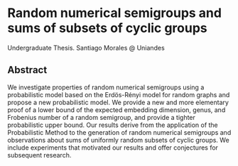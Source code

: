 # Random numerical semigroups and sums of subsets of cyclic groups

Undergraduate Thesis. Santiago Morales @ Uniandes

## Abstract 

We investigate properties of random numerical semigroups using a probabilistic model based on
the Erdös-Rényi model for random graphs and propose a new probabilistic model. We provide
a new and more elementary proof of a lower bound of the expected embedding dimension,
genus, and Frobenius number of a random semigroup, and provide a tighter probabilistic upper
bound. Our results derive from the application of the Probabilistic Method to the generation
of random numerical semigroups and observations about sums of uniformly random subsets
of cyclic groups. We include experiments that motivated our results and offer conjectures for
subsequent research.
